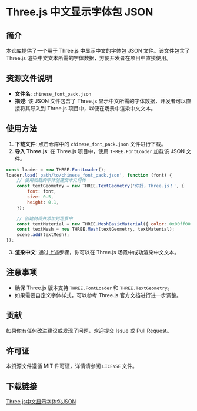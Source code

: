 # Three.js 中文显示字体包 JSON

## 简介

本仓库提供了一个用于 Three.js 中显示中文的字体包 JSON 文件。该文件包含了 Three.js 渲染中文文本所需的字体数据，方便开发者在项目中直接使用。

## 资源文件说明

- **文件名**: `chinese_font_pack.json`
- **描述**: 该 JSON 文件包含了 Three.js 显示中文所需的字体数据，开发者可以直接将其导入到 Three.js 项目中，以便在场景中渲染中文文本。

## 使用方法

1. **下载文件**: 点击仓库中的 `chinese_font_pack.json` 文件进行下载。
2. **导入 Three.js**: 在 Three.js 项目中，使用 `THREE.FontLoader` 加载该 JSON 文件。

```javascript
const loader = new THREE.FontLoader();
loader.load('path/to/chinese_font_pack.json', function (font) {
    // 使用加载的字体创建文本几何体
    const textGeometry = new THREE.TextGeometry('你好，Three.js！', {
        font: font,
        size: 0.5,
        height: 0.1,
    });

    // 创建材质并添加到场景中
    const textMaterial = new THREE.MeshBasicMaterial({ color: 0x00ff00 });
    const textMesh = new THREE.Mesh(textGeometry, textMaterial);
    scene.add(textMesh);
});
```

3. **渲染中文**: 通过上述步骤，你可以在 Three.js 场景中成功渲染中文文本。

## 注意事项

- 确保 Three.js 版本支持 `THREE.FontLoader` 和 `THREE.TextGeometry`。
- 如果需要自定义字体样式，可以参考 Three.js 官方文档进行进一步调整。

## 贡献

如果你有任何改进建议或发现了问题，欢迎提交 Issue 或 Pull Request。

## 许可证

本资源文件遵循 MIT 许可证，详情请参阅 `LICENSE` 文件。

## 下载链接

[Three.js中文显示字体包JSON](https://pan.quark.cn/s/ce76b1fa39ad)